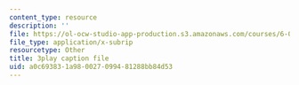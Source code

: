```yaml
---
content_type: resource
description: ''
file: https://ol-ocw-studio-app-production.s3.amazonaws.com/courses/6-00-introduction-to-computer-science-and-programming-fall-2008/a0c693831a980027099481288bb84d53_2q--tAPkVXI.srt
file_type: application/x-subrip
resourcetype: Other
title: 3play caption file
uid: a0c69383-1a98-0027-0994-81288bb84d53
---
```

